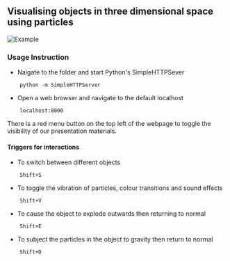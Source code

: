 ## Visualising objects in three dimensional space using particles

![Example](https://github.com/ruidan/Graphics-VisualizationFinalProject/blob/master/image.png)

### Usage Instruction
* Naigate to the folder and start Python's SimpleHTTPSever
```
	python -m SimpleHTTPServer
```
* Open a web browser and navigate to the default localhost
```
	localhost:8000
```

There is a red menu button on the top left of the webpage to toggle the visibility of our presentation materials.

#### Triggers for interactions
* To switch between different objects
```
	Shift+S
```
* To toggle the vibration of particles, colour transitions and sound effects
```
	Shift+V
```
* To cause the object to explode outwards then returning to normal
```
	Shift+E
```
* To subject the particles in the object to gravity then return to normal
```
	Shift+D
```
